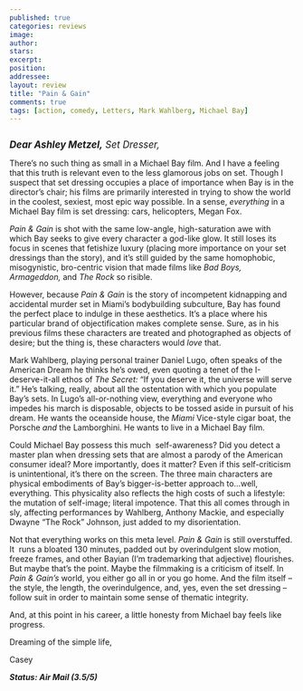 ```yaml
---
published: true
categories: reviews
image:
author: 
stars: 
excerpt: 
position: 
addressee: 
layout: review
title: "Pain & Gain"
comments: true
tags: [action, comedy, Letters, Mark Wahlberg, Michael Bay]
---
```

<div><p><span class="full-image-block ssNonEditable"><span><a href="/letters/2013/4/26/pain-gain.html"><img src="http://static.squarespace.com/static/5005f6bcc4aa41161b33e89e/5329cf1fe4b07c068ebf74de/5329cf1fe4b07c068ebf7825/1367005378807/pain-and-gain.jpg" alt="" /></a></span></span></p>
<p><span style="font-size:120%;"><strong><em>Dear Ashley Metzel,</em></strong><em> Set Dresser,</em></span></p>
<p>There&rsquo;s no such thing as small in a Michael Bay film. And I have a feeling that this truth is relevant even to the less glamorous jobs on set. Though I suspect that set dressing occupies a place of importance when Bay is in the director&rsquo;s chair; his films are primarily interested in trying to show the world in the coolest, sexiest, most epic way possible. In a sense, <em>everything</em> in a Michael Bay film is set dressing: cars, helicopters, Megan Fox.</p>
<p><em>Pain &amp; Gain</em> is shot with the same low-angle, high-saturation awe with which Bay seeks to give every character a god-like glow. It still loses its focus in scenes that fetishize luxury (placing more importance on your set dressings than the story), and it&rsquo;s still guided by the same homophobic, misogynistic, bro-centric vision that made films like <em>Bad Boys, Armageddon,</em> and<em> The Rock </em>so risible.</p>
<p>However, because <em>Pain &amp; Gain</em> is the story of incompetent kidnapping and accidental murder set in Miami&rsquo;s bodybuilding subculture, Bay has found the perfect place to indulge in these aesthetics. It&rsquo;s a place where his particular brand of objectification makes complete sense. Sure, as in his previous films these characters are treated and photographed as objects of desire; but the thing is, these characters would <em>love</em> that.</p>
<p>Mark Wahlberg, playing personal trainer Daniel Lugo, often speaks of the American Dream he thinks he&rsquo;s owed, even quoting a tenet of the I-deserve-it-all ethos of <em>The Secret: </em>&ldquo;If you deserve it, the universe will serve it.&rdquo; He&rsquo;s talking, really, about all the ostentation with which you populate Bay&rsquo;s sets. In Lugo&rsquo;s all-or-nothing view, everything and everyone who impedes his march is disposable, objects to be tossed aside in pursuit of his dream. He wants the oceanside house, the <em>Miami </em>Vice-style cigar boat, the Porsche <em>and</em> the Lamborghini. He wants to live in a Michael Bay film.</p>
<p>Could Michael Bay possess this much &nbsp;self-awareness? Did you detect a master plan when dressing sets that are almost a parody of the American consumer ideal? More importantly, does it matter? Even if this self-criticism is unintentional, it&rsquo;s there on the screen. The three main characters are physical embodiments of Bay&rsquo;s bigger-is-better approach to&hellip;well, everything. This physicality also reflects the high costs of such a lifestyle: the mutation of self-image; literal impotence. That this all comes through in sly, affecting performances by Wahlberg, Anthony Mackie, and especially Dwayne &ldquo;The Rock&rdquo; Johnson, just added to my disorientation.</p>
<p>Not that everything works on this meta level. <em>Pain &amp; Gain</em> is still overstuffed. It <em>&nbsp;</em>runs a bloated 130 minutes, padded out by overindulgent slow motion, freeze frames, and other Bayian (I&rsquo;m trademarking that adjective) flourishes. But maybe that&rsquo;s the point. Maybe the filmmaking is a criticism of itself. In <em>Pain &amp; Gain&rsquo;s</em> world, you either go all in or you go home. And the film itself &ndash; the style, the length, the overindulgence, and, yes, even the set dressing &ndash; follow suit in order to maintain some sense of thematic integrity.</p>
<p>And, at this point in his career, a little honesty from Michael bay feels like progress.</p>
<p>Dreaming of the simple life,</p>
<p>Casey</p>
<p><strong><em>Status: Air Mail (3.5/5)</em></strong></p></div>
